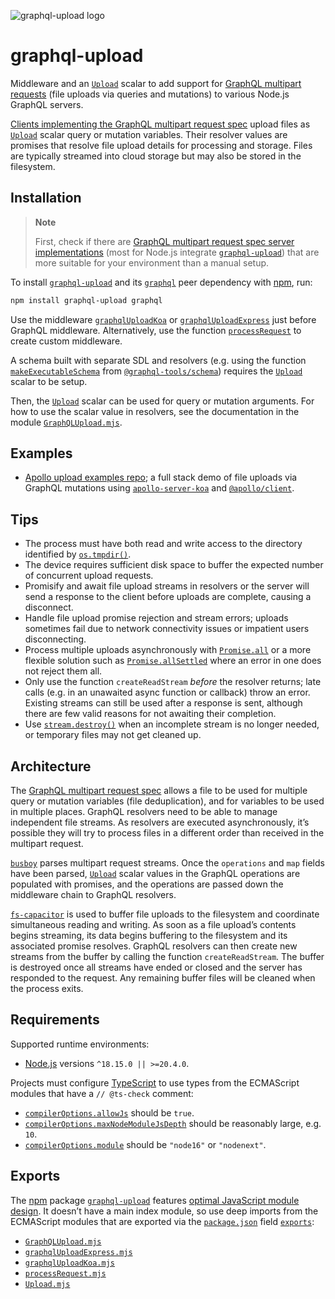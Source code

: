 ![graphql-upload logo](https://cdn.jsdelivr.net/gh/jaydenseric/graphql-upload@8.0.0/graphql-upload-logo.svg)

# graphql-upload

Middleware and an [`Upload`](./GraphQLUpload.mjs) scalar to add support for [GraphQL multipart requests](https://github.com/jaydenseric/graphql-multipart-request-spec) (file uploads via queries and mutations) to various Node.js GraphQL servers.

[Clients implementing the GraphQL multipart request spec](https://github.com/jaydenseric/graphql-multipart-request-spec#client) upload files as [`Upload`](./GraphQLUpload.mjs) scalar query or mutation variables. Their resolver values are promises that resolve file upload details for processing and storage. Files are typically streamed into cloud storage but may also be stored in the filesystem.

## Installation

> **Note**
>
> First, check if there are [GraphQL multipart request spec server implementations](https://github.com/jaydenseric/graphql-multipart-request-spec#server) (most for Node.js integrate [`graphql-upload`](https://npm.im/graphql-upload)) that are more suitable for your environment than a manual setup.

To install [`graphql-upload`](https://npm.im/graphql-upload) and its [`graphql`](https://npm.im/graphql) peer dependency with [npm](https://npmjs.com/get-npm), run:

```sh
npm install graphql-upload graphql
```

Use the middleware [`graphqlUploadKoa`](./graphqlUploadKoa.mjs) or [`graphqlUploadExpress`](./graphqlUploadExpress.mjs) just before GraphQL middleware. Alternatively, use the function [`processRequest`](./processRequest.mjs) to create custom middleware.

A schema built with separate SDL and resolvers (e.g. using the function [`makeExecutableSchema`](https://www.graphql-tools.com/docs/api/modules/schema_src#makeexecutableschema) from [`@graphql-tools/schema`](https://npm.im/@graphql-tools/schema)) requires the [`Upload`](./GraphQLUpload.mjs) scalar to be setup.

Then, the [`Upload`](./GraphQLUpload.mjs) scalar can be used for query or mutation arguments. For how to use the scalar value in resolvers, see the documentation in the module [`GraphQLUpload.mjs`](./GraphQLUpload.mjs).

## Examples

- [Apollo upload examples repo](https://github.com/jaydenseric/apollo-upload-examples); a full stack demo of file uploads via GraphQL mutations using [`apollo-server-koa`](https://npm.im/apollo-server-koa) and [`@apollo/client`](https://npm.im/@apollo/client).

## Tips

- The process must have both read and write access to the directory identified by [`os.tmpdir()`](https://nodejs.org/api/os.html#ostmpdir).
- The device requires sufficient disk space to buffer the expected number of concurrent upload requests.
- Promisify and await file upload streams in resolvers or the server will send a response to the client before uploads are complete, causing a disconnect.
- Handle file upload promise rejection and stream errors; uploads sometimes fail due to network connectivity issues or impatient users disconnecting.
- Process multiple uploads asynchronously with [`Promise.all`](https://developer.mozilla.org/en-US/docs/Web/JavaScript/Reference/Global_Objects/Promise/all) or a more flexible solution such as [`Promise.allSettled`](https://developer.mozilla.org/en-US/docs/Web/JavaScript/Reference/Global_Objects/Promise/allSettled) where an error in one does not reject them all.
- Only use the function `createReadStream` _before_ the resolver returns; late calls (e.g. in an unawaited async function or callback) throw an error. Existing streams can still be used after a response is sent, although there are few valid reasons for not awaiting their completion.
- Use [`stream.destroy()`](https://nodejs.org/api/stream.html#readabledestroyerror) when an incomplete stream is no longer needed, or temporary files may not get cleaned up.

## Architecture

The [GraphQL multipart request spec](https://github.com/jaydenseric/graphql-multipart-request-spec) allows a file to be used for multiple query or mutation variables (file deduplication), and for variables to be used in multiple places. GraphQL resolvers need to be able to manage independent file streams. As resolvers are executed asynchronously, it’s possible they will try to process files in a different order than received in the multipart request.

[`busboy`](https://npm.im/busboy) parses multipart request streams. Once the `operations` and `map` fields have been parsed, [`Upload`](./GraphQLUpload.mjs) scalar values in the GraphQL operations are populated with promises, and the operations are passed down the middleware chain to GraphQL resolvers.

[`fs-capacitor`](https://npm.im/fs-capacitor) is used to buffer file uploads to the filesystem and coordinate simultaneous reading and writing. As soon as a file upload’s contents begins streaming, its data begins buffering to the filesystem and its associated promise resolves. GraphQL resolvers can then create new streams from the buffer by calling the function `createReadStream`. The buffer is destroyed once all streams have ended or closed and the server has responded to the request. Any remaining buffer files will be cleaned when the process exits.

## Requirements

Supported runtime environments:

- [Node.js](https://nodejs.org) versions `^18.15.0 || >=20.4.0`.

Projects must configure [TypeScript](https://typescriptlang.org) to use types from the ECMAScript modules that have a `// @ts-check` comment:

- [`compilerOptions.allowJs`](https://typescriptlang.org/tsconfig#allowJs) should be `true`.
- [`compilerOptions.maxNodeModuleJsDepth`](https://typescriptlang.org/tsconfig#maxNodeModuleJsDepth) should be reasonably large, e.g. `10`.
- [`compilerOptions.module`](https://typescriptlang.org/tsconfig#module) should be `"node16"` or `"nodenext"`.

## Exports

The [npm](https://npmjs.com) package [`graphql-upload`](https://npm.im/graphql-upload) features [optimal JavaScript module design](https://jaydenseric.com/blog/optimal-javascript-module-design). It doesn’t have a main index module, so use deep imports from the ECMAScript modules that are exported via the [`package.json`](./package.json) field [`exports`](https://nodejs.org/api/packages.html#exports):

- [`GraphQLUpload.mjs`](./GraphQLUpload.mjs)
- [`graphqlUploadExpress.mjs`](./graphqlUploadExpress.mjs)
- [`graphqlUploadKoa.mjs`](./graphqlUploadKoa.mjs)
- [`processRequest.mjs`](./processRequest.mjs)
- [`Upload.mjs`](./Upload.mjs)
